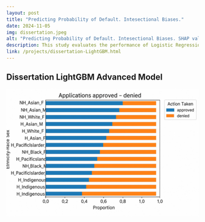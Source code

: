 ```yaml
---
layout: post
title: "Predicting Probability of Default. Intesectional Biases."
date: 2024-11-05
img: dissertation.jpeg
alt: "Predicting Probability of Default. Intesectional Biases. SHAP values"
description: This study evaluates the performance of Logistic Regression and LightGBM models in predicting loan denial, focusing on fairness and bias mitigation across various intersectional demographic groups.
link: /projects/dissertation-LightGBM.html
---
```


<h2>Dissertation LightGBM Advanced Model</h2>

<a href="/projects/dissertation-LightGBM.html" target="_blank">
  <img src="/img/portfolio/dissertation.jpeg" alt="Open PDF">
</a>
